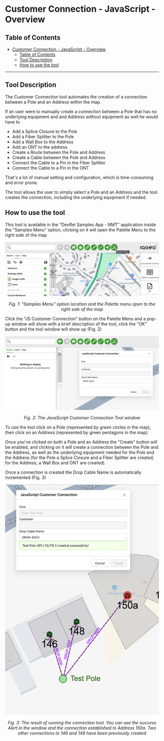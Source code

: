 # Customer Connection - JavaScript - Overview

## Table of Contents

- [Customer Connection - JavaScript - Overview](#customer-connection---javascript---overview)
  - [Table of Contents](#table-of-contents)
  - [Tool Description](#tool-description)
  - [How to use the tool](#how-to-use-the-tool)

---

## Tool Description



The Customer Connection tool automates the creation of a connection between a Pole and an Address within the map.

If an user were to manually create a connection between a Pole that has no underlying equipment and and Address without equipment as well he would have to

- Add a Splice Closure to the Pole
- Add a Fiber Splitter to the Pole
- Add a Wall Box to the Address
- Add an ONT to the address
- Create a Route between the Pole and Address
- Create a Cable between the Pole and Address
- Connect the Cable to a Pin in the Fiber Splitter
- Connect the Cable to a Pin in the ONT

That's a lot of manual setting and configuration, which is time-consuming and error prone.

The tool allows the user to simply select a Pole and an Address and the tool creates the connection, including the underlying equipment if needed.

## How to use the tool

This tool is available in the "DevRel Samples App - NMT" application inside the "Samples Menu" option, clicking on it will open the Palette Menu to the right side of the map

![Samples Menu option location](./Customer_Connection_JavaScript_Overview_1.png)

<p align="center"><i>Fig. 1: "Samples Menu" option location and the Palette menu open to the right side of the map</i></p>

Click the "JS Customer Connection" button on the Palette Menu and a pop-up window will show with a brief description of the tool, click the "OK" button and the tool window will show up (Fig. 2)

![Samples Menu option location](./Customer_Connection_JavaScript_Overview_2.png)

<p align="center"><i>Fig. 2: The JavaScript Customer Connection Tool window</i></p>

To use the tool click on a Pole (represented by green circles in the map), then click on an Address (represented by green pentagons in the map).

Once you've clicked on both a Pole and an Address the "Create" button will be enabled, and clicking on it will create a connection between the Pole and the Address, as well as the underlying equipment needed for the Pole and the Address (for the Pole a Splice Closure and a Fiber Splitter are created, for the Address, a Wall Box and ONT are created).

Once a connection is created the Drop Cable Name is automatically incremented (Fig. 3)

![Samples Menu option location](./Customer_Connection_JavaScript_Overview_3.png)

<p align="center"><i>Fig. 3: The result of running the connection tool. You can see the success Alert in the window and the connection established to Address 150a. Two other connections to 146 and 148 have been previously created</i></p>